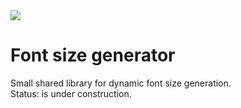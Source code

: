 <img src='https://travis-ci.org/OrdinaryMind/Font-Size-Generator.svg?branch=invention'>


# Font size generator
Small shared library for dynamic font size generation.
<br>
Status: is under construction.



